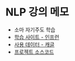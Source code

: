 # NLP 강의 메모

- 소마 자기주도 학습
- [학습 사이트 - 인프런](https://www.inflearn.com/course-status-2/)
- [사용 데이터 - 캐글](https://www.kaggle.com/c/word2vec-nlp-tutorial/data)
- [프로젝트 소스코드](https://github.com/corazzon/KaggleStruggle/tree/master/word2vec-nlp-tutorial)
